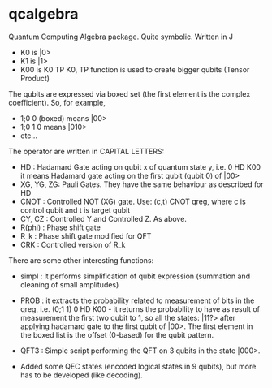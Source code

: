 # qcalgebra
Quantum Computing Algebra package. Quite symbolic. Written in J

- K0 is |0>
- K1 is |1>
- K00 is K0 TP K0, TP function is used to create bigger qubits (Tensor Product)

The qubits are expressed via boxed set (the first element is the complex coefficient). So, for example,

- 1;0 0 (boxed) means |00>
- 1;0 1 0 means |010>
- etc...

The operator are written in CAPITAL LETTERS:

- HD        : Hadamard Gate acting on qubit x of quantum state y, i.e. 0 HD K00
              it means Hadamard gate acting on the first qubit (qubit 0) of |00>
- XG, YG, ZG: Pauli Gates. They have the same behaviour as described for HD
- CNOT :      Controlled NOT (XG) gate. Use: (c,t) CNOT qreg, where c is control qubit
              and t is target qubit
- CY, CZ :    Controlled Y and Controlled Z. As above.
- R(phi) :    Phase shift gate
- R_k :       Phase shift gate modified for QFT
- CRK :       Controlled version of R_k

There are some other interesting functions:

- simpl : it performs simplification of qubit expression (summation and
          cleaning of small amplitudes)
- PROB : it extracts the probability related to measurement of bits in the qreg,
         i.e. (0;1 1) 0 HD K00 - it returns the probability to have as result of
         measurement the first two qubit to 1, so all the states: |11?> after
         applying hadamard gate to the first qubit of |00>. The first element in
         the boxed list is the offset (0-based) for the qubit pattern.

- QFT3 : Simple script performing the QFT on 3 qubits in the state |000>.
- Added some QEC states (encoded logical states in 9 qubits), but more has to be developed (like decoding).
